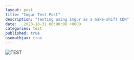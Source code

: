 ```yaml
---
layout: post
title: "Imgur Test Post"
description: "Testing using Imgur as a make-shift CDN"
date:   2023-10-31 00:00:00 +0000
categories: test
published: true
usemathjax: true
---
```


![TEST](https://imgur.com/wkDka4J)
